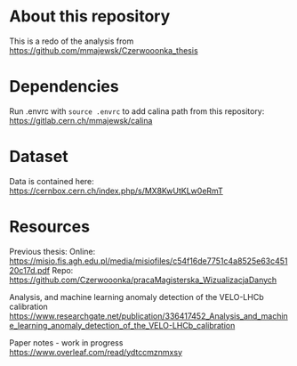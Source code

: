 # About this repository

This is a redo of the analysis from https://github.com/mmajewsk/Czerwooonka_thesis

# Dependencies

Run .envrc with `source .envrc` to add calina path from this repository:
https://gitlab.cern.ch/mmajewsk/calina

# Dataset
Data is contained here: https://cernbox.cern.ch/index.php/s/MX8KwUtKLw0eRmT


# Resources

Previous thesis:
Online: https://misio.fis.agh.edu.pl/media/misiofiles/c54f16de7751c4a8525e63c45120c17d.pdf
Repo: https://github.com/Czerwooonka/pracaMagisterska_WizualizacjaDanych


Analysis, and machine learning anomaly detection of the VELO-LHCb calibration
https://www.researchgate.net/publication/336417452_Analysis_and_machine_learning_anomaly_detection_of_the_VELO-LHCb_calibration

Paper notes - work in progress
https://www.overleaf.com/read/ydtccmznmxsy
